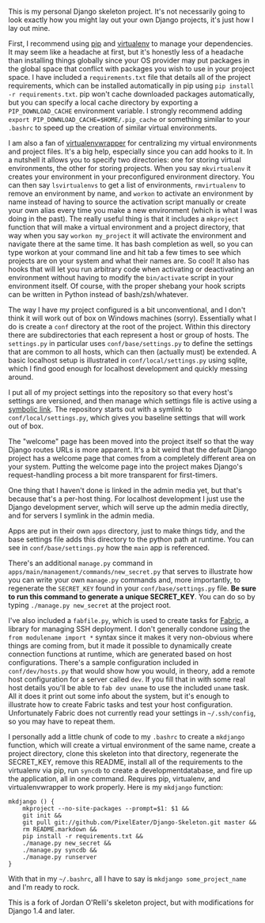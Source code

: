This is my personal Django skeleton project.  It's not necessarily going to look exactly how you might lay out your own Django projects, it's just how I lay out mine.

First, I recommend using [pip](http://pypi.python.org/pypi/pip) and [virtualenv](http://pypi.python.org/pypi/virtualenv) to manage your dependencies.  It may seem like a headache at first, but it's honestly less of a headache than installing things globally since your OS provider may put packages in the global space that conflict with packages you wish to use in your project space.  I have included a `requirements.txt` file that details all of the project requirements, which can be installed automatically in pip using `pip install -r requirements.txt`.  pip won't cache downloaded packages automatically, but you can specify a local cache directory by exporting a `PIP_DOWNLOAD_CACHE` environment variable.  I strongly recommend adding `export PIP_DOWNLOAD_CACHE=$HOME/.pip_cache` or something similar to your `.bashrc` to speed up the creation of similar virtual environments.

I am also a fan of [virtualenvwrapper](http://pypi.python.org/pypi/virtualenvwrapper) for centralizing my virtual environments and project files.  It's a big help, especially since you can add hooks to it.  In a nutshell it allows you to specify two directories: one for storing virtual environments, the other for storing projects.  When you say `mkvirtualenv` it creates your environment in your preconfigured environment directory.  You can then say `lsvirtualenvs` to get a list of environments, `rmvirtualenv` to remove an environment by name, and `workon` to activate an environment by name instead of having to source the activation script manually or create your own alias every time you make a new environment (which is what I was doing in the past).  The really useful thing is that it includes a `mkproject` function that will make a virtual environment and a project directory, that way when you say `workon my_project` it will activate the environment and navigate there at the same time.  It has bash completion as well, so you can type workon at your command line and hit tab a few times to see which projects are on your system and what their names are.  So cool!  It also has hooks that will let you run arbitrary code when activating or deactivating an environment without having to modify the `bin/activate` script in your environment itself.  Of course, with the proper shebang your hook scripts can be written in Python instead of bash/zsh/whatever.

The way I have my project configured is a bit unconventional, and I don't think it will work out of box on Windows machines (sorry).  Essentially what I do is create a `conf` directory at the root of the project.  Within this directory there are subdirectories that each represent a host or group of hosts.  The `settings.py` in particular uses `conf/base/settings.py` to define the settings that are common to all hosts, which can then (actually must) be extended.  A basic localhost setup is illustrated in `conf/local/settings.py` using sqlite, which I find good enough for localhost development and quickly messing around.

I put all of my project settings into the repository so that every host's settings are versioned, and then manage which settings file is active using a [symbolic link](http://en.wikipedia.org/wiki/Symbolic_link).  The repository starts out with a symlink to `conf/local/settings.py`, which gives you baseline settings that will work out of box.

The "welcome" page has been moved into the project itself so that the way Django routes URLs is more apparent.  It's a bit weird that the default Django project has a welcome page that comes from a completely different area on your system.  Putting the welcome page into the project makes Django's request-handling process a bit more transparent for first-timers.

One thing that I haven't done is linked in the admin media yet, but that's because that's a per-host thing.  For localhost development I just use the Django development server, which will serve up the admin media directly, and for servers I symlink in the admin media.

Apps are put in their own `apps` directory, just to make things tidy, and the base settings file adds this directory to the python path at runtime.  You can see in `conf/base/settings.py` how the `main` app is referenced.

There's an additional `manage.py` command in `apps/main/management/commands/new_secret.py` that serves to illustrate how you can write your own `manage.py` commands and, more importantly, to regenerate the `SECRET_KEY` found in your `conf/base/settings.py` file.  **Be sure to run this command to generate a unique SECRET\_KEY**.  You can do so by typing `./manage.py new_secret` at the project root.

I've also included a `fabfile.py`, which is used to create tasks for [Fabric](http://docs.fabfile.org/en/1.2.2/index.html), a library for managing SSH deployment.  I don't generally condone using the `from modulename import *` syntax since it makes it very non-obvious where things are coming from, but it made it possible to dynamically create connection functions at runtime, which are generated based on host configurations.  There's a sample configuration included in `conf/dev/hosts.py` that would show how you would, in theory, add a remote host configuration for a server called `dev`.  If you fill that in with some real host details you'll be able to `fab dev uname` to use the included `uname` task.  All it does it print out some info about the system, but it's enough to illustrate how to create Fabric tasks and test your host configuration.  Unfortunately Fabric does not currently read your settings in `~/.ssh/config`, so you may have to repeat them.

I personally add a little chunk of code to my `.bashrc` to create a `mkdjango` function, which will create a virtual environment of the same name, create a project directory, clone this skeleton into that directory, regenerate the SECRET\_KEY, remove this README, install all of the requirements to the virtualenv via pip, run `syncdb` to create a developmentdatabase, and fire up the application, all in one command.  Requires pip, virtualenv, and virtualenvwrapper to work properly.  Here is my `mkdjango` function:

    mkdjango () {
        mkproject --no-site-packages --prompt=$1: $1 &&
        git init &&
        git pull git://github.com/PixelEater/Django-Skeleton.git master &&
        rm README.markdown &&
        pip install -r requirements.txt &&
        ./manage.py new_secret &&
        ./manage.py syncdb &&
        ./manage.py runserver
    }

With that in my `~/.bashrc`, all I have to say is `mkdjango some_project_name` and I'm ready to rock.

This is a fork of Jordan O'Relli's skeleton project, but with modifications for Django 1.4 and later.
